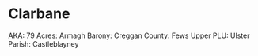 # Clarbane

AKA: 79
Acres: Armagh
Barony: Creggan
County: Fews Upper
PLU: Ulster
Parish: Castleblayney